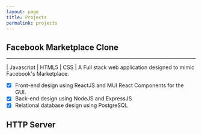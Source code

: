 ```yaml
---
layout: page
title: Projects
permalink: projects
---
```



## Facebook Marketplace Clone
---
| Javascript | HTML5 | CSS | A Full stack web application designed to mimic Facebook's Marketplace. 

- [x] Front-end design using ReactJS and MUI React Components for the GUI. 
- [x] Back-end design using NodeJS and ExpressJS
- [x] Relational database design using PostgreSQL

## HTTP Server

